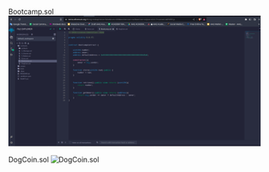 Bootcamp.sol
![Bootcamp.sol](https://github.com/dsronay/BNB-Chain-Zero2Hero-Bootcamp-by-Encode-Club/blob/main/Bootcamp.sol.png)


DogCoin.sol
![DogCoin.sol]()
